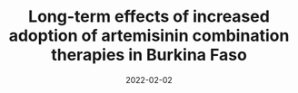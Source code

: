 ---
title: "Long-term effects of increased adoption of artemisinin combination therapies in Burkina Faso"
collection: publications
permalink: /publication/2022-02-02-journal.pgph.0000111
excerpt: 'Artemisinin combination therapies (ACTs) are the WHO-recommended first-line therapies for uncomplicated <i>Plasmodium falciparum</i> malaria. The emergence and spread of artemisinin-resistant genotypes is a major global public health concern due to the increased rate of treatment failures that result. This is particularly germane for WHO designated ‘high burden to high impact’ (HBHI) countries, such as Burkina Faso, where there is increased emphasis on improving guidance, strategy, and coordination of local malaria response in an effort to reduce the prevalence of <i>P. falciparum</i> malaria. To explore how the increased adoption of ACTs may affect the HBHI malaria setting of Burkina Faso, we added spatial structure to a validated individual-based stochastic model of <i>P. falciparum</i> transmission and evaluated the long-term effects of increased ACT use. We explored how de novo emergence of artemisinin-resistant genotypes, such as pfkelch13 580Y, may occur under scenarios in which private-market drugs are eliminated or multiple first-line therapies (MFT) are deployed. We found that elimination of private market drugs would result in lower treatment failures rates (between 11.98% and 12.90%) when compared to the status quo (13.11%). However, scenarios incorporating MFT with equal deployment of artemether-lumefantrine (AL) and dihydroartemisinin-piperaquine (DHA-PPQ) may accelerate near-term drug resistance (580Y frequency ranging between 0.62 to 0.84 in model year 2038) and treatment failure rates (26.69% to 34.00% in 2038), due to early failure and substantially reduced treatment efficacy resulting from piperaquine-resistant genotypes. A rebalanced MFT approach (90% AL, 10% DHA-PPQ) results in approximately equal long-term outcomes to using AL alone but may be difficult to implement in practice.'
date: 2022-02-02
venue: 'PLOS Global Public Health'
paperurl: 'https://doi.org/10.1371/journal.pgph.0000111'
citation: 'Zupko, R. J., Nguyen, T. D., Somé, A. F., Tran, T. N. A., Gerardin, J., Dudas, P., ... & Boni, M. F. (2022). Long-term effects of increased adoption of artemisinin combination therapies in Burkina Faso. <i>PLOS Global Public Health</i>, 2(2), e0000111.'
---